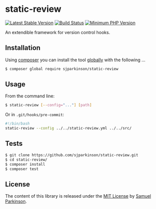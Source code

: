 static-review
=============

[![Latest Stable Version](http://img.shields.io/packagist/v/sjparkinson/static-review.svg?style=flat)][packagist]
[![Build Status](http://img.shields.io/travis/sjparkinson/static-review/master.svg?style=flat)][travis]
[![Minimum PHP Version](http://img.shields.io/badge/php-~5.5-8892BF.svg?style=flat)][php]

An extendible framework for version control hooks.

[travis]:    https://travis-ci.org/sjparkinson/static-review
[packagist]: https://packagist.org/packages/sjparkinson/static-review
[php]:       https://php.net/

## Installation

Using [composer][composer] you can install the tool [globally](https://getcomposer.org/doc/03-cli.md#global) with the following ...

```bash
$ composer global require sjparkinson/static-review
```

[composer]: https://getcomposer.org/

## Usage

From the command line:

```bash
$ static-review [--config="..."] [path]
```

Or in `.git/hooks/pre-commit`:

```sh
#!/bin/bash
static-review --config ../../static-review.yml ../../src/
```

## Tests

```bash
$ git clone https://github.com/sjparkinson/static-review.git
$ cd static-review/
$ composer install
$ composer test
```

## License

The content of this library is released under the [MIT License][license] by [Samuel Parkinson][twitter].

[license]: https://github.com/sjparkinson/static-review/blob/master/LICENSE
[twitter]: https://twitter.com/samparkinson_
